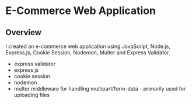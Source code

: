 # E-Commerce Web Application

## Overview
I created an e-commerce web application using JavaScript, Node.js, Express.js, Cookie Session, Nodemon, Multer and Express Validator.

- express validator
- express js
- cookie session
- nodemon
- multer middleware for handling multipart/form-data - primarily used for uploading files